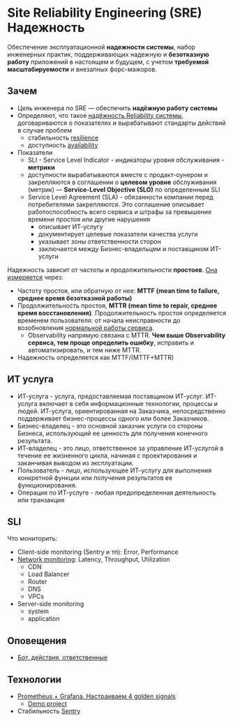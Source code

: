 # Site Reliability Engineering (SRE) Надежность

Обеспечение эксплуатационной __надежности системы__, набор инженерных практик, поддерживающих надежную и __безотказную работу__ приложений в настоящем и будущем, с учетом __требуемой масштабируемости__ и внезапных форс-мажоров.

## Зачем

- Цель инженера по SRE — обеспечить __надёжную работу системы__
- Определяют, что такое [надёжность Reliability системы](../arch/arch.ability.md), договариваются о показателях и вырабатывают стандарты действий в случае проблем
  - стабильность [resilience](../arch/ability/resilience.md)
  - доступность [availability](../arch/ability/availability.md)
- Показатели
  - SLI - Service Level Indicator - индикаторы уровня обслуживания - __метрики__
  - доступности вырабатываются вместе с продакт-оунером и закрепляются в соглашении о __целевом уровне__ обслуживания (метрик) — __Service-Level Objective (SLO)__ по определенным SLI  
  - Service Level Agreement (SLA) - обязанности компании перед потребителями закрепляются. Это соглашение описывает работоспособность всего сервиса и штрафы за превышение времени простоя или другие нарушения
    - описывает ИТ-услугу
    - документирует целевые показатели качества услуги
    - указывает зоны ответственности сторон
    - заключается между Бизнес-владельцем и поставщиком ИТ-услуги

Надежность зависит от частоты и продолжительности __простоев__. [Она измеряется](https://habr.com/ru/companies/itsumma/articles/435662/) через:

- Частоту простоя, или обратную от нее: __MTTF (mean time to failure, среднее время безотказной работы)__
- Продолжительность простоя, __MTTR (mean time to repair, среднее время восстановления)__. Продолжительность простоя определяется временем пользователя: от начала неисправности до возобновления [нормальной работы сервиса](https://habr.com/ru/companies/slurm/articles/525176/).
  - Observability напрямую связана с MTTR. __Чем выше Observability сервиса, тем проще определить ошибку__, исправить и автоматизировать, и тем ниже MTTR.
- Надежность определяется как MTTF/(MTTF+MTTR)

## ИТ услуга

- ИТ-услуга - услуга, предоставляемая поставщиком ИТ-услуг. ИТ-услуга включает в себя информационные технологии, процессы и людей. ИТ-услуга, ориентированная на Заказчика, непосредственно поддерживает бизнес-процессы одного или более Заказчиков.
- Бизнес-владелец - это основной заказчик услуги со стороны Бизнеса, использующий ее ценность для получения конечного результата.
- ИТ-владелец - это лицо, ответственное за управление ИТ-услугой в течение ее жизненного цикла, начиная с проектирования и заканчивая выводом из эксплуатации.
- Пользователь - лицо, использующее ИТ-услугу для выполнения конкретной функции или получения результатов ее функционирования.
- Операция по ИТ-услуге - любая предопределенная деятельность или транзакция

## SLI

Что мониторить:

- Client-side monitoring (Sentry и тп): Error, Performance
- [Network monitoring](https://cloud.google.com/blog/topics/partners/using-sentry-to-monitor-web-and-mobile-apps): Latency, Throughput, Utilization
  - CDN
  - Load Balancer
  - Router
  - DNS
  - VPCs
- Server-side monitoring
  - system
  - application

## Оповещения

- [Бот, действия, ответственные](https://habr.com/ru/companies/oleg-bunin/articles/481874/)

## Технологии

- [Prometheus + Grafana. Настраиваем 4 golden signals](https://www.youtube.com/watch?v=Q_fKb0nrfCg&ab_channel=Слёрм)
  - [Demo project](https://github.com/s-buhar0v/4-golden-signals-demo)
- Стабильность [Sentry](https://vc.ru/dev/833250-kak-s-pomoshchyu-sentry-nahodit-i-bystro-ustranyat-oshibki)